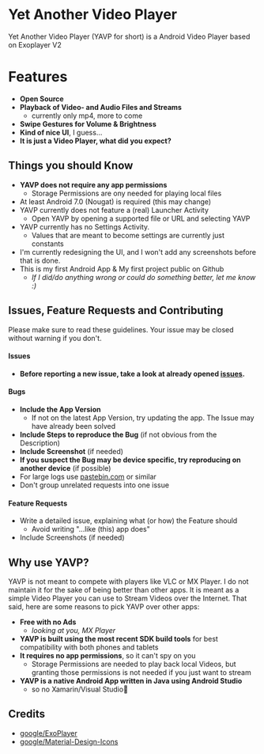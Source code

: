 # Yet Another Video Player
Yet Another Video Player (YAVP for short) is a Android Video Player based on Exoplayer V2


# Features

* **Open Source**
* **Playback  of Video- and Audio Files and Streams**
	* currently only mp4, more to come
* **Swipe Gestures for Volume & Brightness**
* **Kind of nice UI**, I guess...
* **It is just a Video Player, what did you expect?**


## Things you should Know

* **YAVP does not require any app permissions**
	* Storage Permissions are ony needed for playing local files
* At least Android 7.0 (Nougat) is required (this may change)
* YAVP currently does not feature a (real) Launcher Activity
	* Open YAVP by opening a supported file or URL and selecting YAVP
* YAVP currently has no Settings Activity.
	* Values that are meant to become settings are currently just constants
* I'm currently redesigning the UI, and I won't add any screenshots before that is done.
* This is my first Android App & My first project public on Github
	* *If I did/do anything wrong or could do something better, let me know :)*


## Issues, Feature Requests and Contributing

Please make sure to read these guidelines. Your issue may be closed without warning if you don't.

#### Issues
* **Before reporting a new issue, take a look at  already opened [issues](https://github.com/shadow578/YetAnotherVideoPlayer/issues).**

#### Bugs

* **Include the App Version**
	* If not on the latest App Version, try updating the app. The Issue may have already been solved
* **Include Steps to reproduce the Bug** (if not obvious from the Description)
* **Include Screenshot** (if needed)
* **If you suspect the Bug may be device specific, try reproducing on another device** (if possible)
* For large logs use [pastebin.com](https://pastebin.com/) or similar
* Don't group unrelated requests into one issue

#### Feature Requests
* Write a detailed issue, explaining what (or how) the Feature should
	* Avoid writing "...like (this) app does"
* Include Screenshots (if needed)


## Why use YAVP?

YAVP is not meant to compete with players like VLC or MX Player.
I do not maintain it for the sake of being better than other apps. It is meant as a simple Video Player you can use to Stream Videos over the Internet.
That said, here are some reasons to pick YAVP over other apps:

* **Free with no Ads**
	* *looking at you, MX Player*
* **YAVP is built using the most recent SDK build tools** for best compatibility with both phones and tablets
* **It requires no app permissions**, so it can't spy on you
	* Storage Permissions are needed to play back local Videos, but granting those permissions is not needed if you just want to stream
* **YAVP is a native Android App written in Java using Android Studio**
	* so no Xamarin/Visual Studio🎉


## Credits

* [google/ExoPlayer](https://github.com/google/ExoPlayer)
* [google/Material-Design-Icons](https://github.com/google/material-design-icons)
